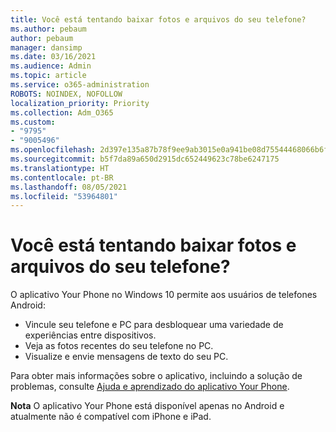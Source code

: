 ```yaml
---
title: Você está tentando baixar fotos e arquivos do seu telefone?
ms.author: pebaum
author: pebaum
manager: dansimp
ms.date: 03/16/2021
ms.audience: Admin
ms.topic: article
ms.service: o365-administration
ROBOTS: NOINDEX, NOFOLLOW
localization_priority: Priority
ms.collection: Adm_O365
ms.custom:
- "9795"
- "9005496"
ms.openlocfilehash: 2d397e135a87b78f9ee9ab3015e0a941be08d75544468066b6f8f9857b7db016
ms.sourcegitcommit: b5f7da89a650d2915dc652449623c78be6247175
ms.translationtype: HT
ms.contentlocale: pt-BR
ms.lasthandoff: 08/05/2021
ms.locfileid: "53964801"
---
```

# <a name="are-you-trying-to-download-photos-and-files-from-your-phone"></a>Você está tentando baixar fotos e arquivos do seu telefone?

O aplicativo Your Phone no Windows 10 permite aos usuários de telefones Android:

- Vincule seu telefone e PC para desbloquear uma variedade de experiências entre dispositivos.
- Veja as fotos recentes do seu telefone no PC.
- Visualize e envie mensagens de texto do seu PC.

Para obter mais informações sobre o aplicativo, incluindo a solução de problemas, consulte [Ajuda e aprendizado do aplicativo Your Phone](https://support.microsoft.com/your-phone-app).

**Nota** O aplicativo Your Phone está disponível apenas no Android e atualmente não é compatível com iPhone e iPad.